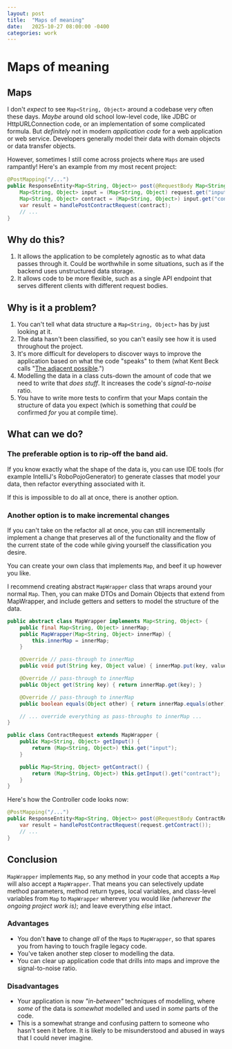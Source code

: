 ```yaml
---
layout: post
title:  "Maps of meaning"
date:   2025-10-27 08:00:00 -0400
categories: work
---
```

# Maps of meaning

## Maps

I don't *expect* to see `Map<String, Object>` around a codebase very often these days. *Maybe* around old school low-level code, like JDBC or HttpURLConnection code, or an implementation of some complicated formula. But *definitely* not in modern *application code* for a web application or web service. Developers generally model their data with domain objects or data transfer objects.

However, sometimes I still come across projects where `Maps` are used rampantly! Here's an example from my most recent project:

```java
@PostMapping("/...")
public ResponseEntity<Map<String, Object>> post(@RequestBody Map<String, Object> request) {
    Map<String, Object> input = (Map<String, Object) request.get("input");
    Map<String, Object> contract = (Map<String, Object>) input.get("contract");
    var result = handlePostContractRequest(contract);
    // ...
}
```

## Why do this?

1. It allows the application to be completely agnostic as to what data passes through it. Could be worthwhile in some situations, such as if the backend uses unstructured data storage.
2. It allows code to be more flexible, such as a single API endpoint that serves different clients with different request bodies.

## Why is it a problem?

1. You can't tell what data structure a `Map<String, Object>` has by just looking at it. 
2. The data hasn't been classified, so you can't easily see how it is used throughout the project. 
3. It's more difficult for developers to discover ways to improve the application based on what the code "speaks" to them (what Kent Beck calls "[The adjacent possible](https://medium.com/@kentbeck_7670/software-design-is-human-relationships-part-1-of-3-perspective-1bcd53855557).")
4. Modelling the data in a class cuts-down the amount of code that we need to write that *does stuff*. It increases the code's *signal-to-noise* ratio.
5. You have to write more tests to confirm that your Maps contain the structure of data you expect (which is something that *could* be confirmed *for* you at compile time).

## What can we do?

### The preferable option is to rip-off the band aid. 

If you know exactly what the shape of the data is, you can use IDE tools (for example IntelliJ's RoboPojoGenerator) to generate classes that model your data, then refactor everything associated with it.

If this is impossible to do all at once, there is another option.

### Another option is to make incremental changes

If you can't take on the refactor all at once, you can still incrementally implement a change that preserves all of the functionality and the flow of the current state of the code while giving yourself the classification you desire. 

You can create your own class that implements `Map`, and beef it up however you like.

I recommend creating abstract `MapWrapper` class that wraps around your normal `Map`. Then, you can make DTOs and Domain Objects that extend from MapWrapper, and include getters and setters to model the structure of the data.

``` java
public abstract class MapWrapper implements Map<String, Object> {
    public final Map<String, Object> innerMap;
    public MapWrapper(Map<String, Object> innerMap) {
        this.innerMap = innerMap;
    }

    @Override // pass-through to innerMap
    public void put(String key, Object value) { innerMap.put(key, value); }

    @Override // pass-through to innerMap
    public Object get(String key) { return innerMap.get(key); }

    @Override // pass-through to innerMap
    public boolean equals(Object other) { return innerMap.equals(other); }

    // ... override everything as pass-throughs to innerMap ...
}
```

``` java
public class ContractRequest extends MapWrapper {
    public Map<String, Object> getInput() {
        return (Map<String, Object>) this.get("input");
    }

    public Map<String, Object> getContract() {
        return (Map<String, Object>) this.getInput().get("contract");
    }
}
```

Here's how the Controller code looks now:

``` java
@PostMapping("/...")
public ResponseEntity<Map<String, Object>> post(@RequestBody ContractRequest request) {
    var result = handlePostContractRequest(request.getContract());
    // ...
}
```

## Conclusion

`MapWrapper` implements `Map`, so any method in your code that accepts a `Map` will also accept a `MapWrapper`. That means you can selectively update method parameters, method return types, local variables, and class-level variables from `Map` to `MapWrapper` wherever you would like *(wherever the ongoing project work is)*; and leave everything *else* intact. 

### Advantages

- You don't **have** to change *all* of the `Map`s to `MapWrapper`, so that spares you from having to touch fragile legacy code.
- You've taken another step closer to modelling the data.
- You can clear up application code that drills into maps and improve the signal-to-noise ratio.

### Disadvantages

- Your application is now *"in-between"* techniques of modelling, where *some* of the data is *somewhat* modelled and used in *some* parts of the code.
- This is a somewhat strange and confusing pattern to someone who hasn't seen it before. It is likely to be misunderstood and abused in ways that I could never imagine.


